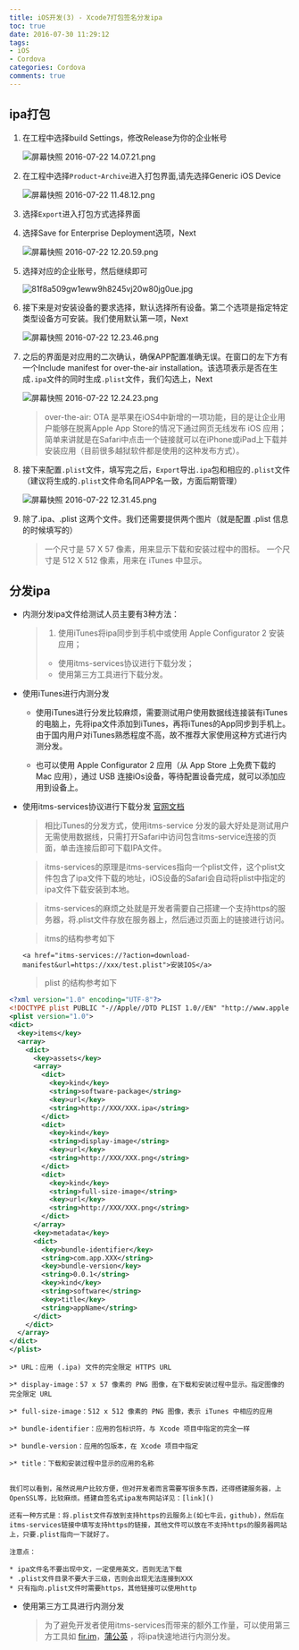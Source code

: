 ```yaml
---
title: iOS开发(3) - Xcode7打包签名分发ipa
toc: true
date: 2016-07-30 11:29:12
tags: 
- iOS
- Cordova
categories: Cordova
comments: true
---
```


<!-- more -->
## ipa打包

1. 在工程中选择build Settings，修改Release为你的企业帐号

    ![屏幕快照 2016-07-22 14.07.21.png](http://ww2.sinaimg.cn/large/72f96cbagw1f62npoz26lj21ja0jcjye.jpg)

2. 在工程中选择`Product`-`Archive`进入打包界面,请先选择Generic iOS Device

    ![屏幕快照 2016-07-22 11.48.12.png](http://ww1.sinaimg.cn/large/72f96cbagw1f62ji4vtijj20wk07276s.jpg)

3. 选择`Export`进入打包方式选择界面

4. 选择Save for Enterprise Deployment选项，Next

    ![屏幕快照 2016-07-22 12.20.59.png](http://ww2.sinaimg.cn/large/72f96cbagw1f62kg4sk0bj20vc0ikgq3.jpg)

5. 选择对应的企业账号，然后继续即可

    ![81f8a509gw1eww9h8245vj20w80jg0ue.jpg](http://ww1.sinaimg.cn/large/72f96cbagw1f62khx4lm1j20w80jg0ue.jpg)

6. 接下来是对安装设备的要求选择，默认选择所有设备。第二个选项是指定特定类型设备方可安装。我们使用默认第一项，Next

    ![屏幕快照 2016-07-22 12.23.46.png](http://ww3.sinaimg.cn/large/72f96cbagw1f62kiylxnxj20vu0ikdky.jpg)

7. 之后的界面是对应用的二次确认，确保APP配置准确无误。在窗口的左下方有一个Include manifest for over-the-air installation。该选项表示是否在生成`.ipa`文件的同时生成`.plist`文件，我们勾选上，Next

    ![屏幕快照 2016-07-22 12.24.23.png](http://ww4.sinaimg.cn/large/72f96cbagw1f62kpd26bnj20v60ic76s.jpg)

    >over-the-air: OTA 是苹果在iOS4中新增的一项功能，目的是让企业用户能够在脱离Apple App Store的情况下通过网页无线发布 iOS 应用；简单来讲就是在Safari中点击一个链接就可以在iPhone或iPad上下载并安装应用（目前很多越狱软件都是使用的这种发布方式）。

8. 接下来配置`.plist`文件，填写完之后，`Export`导出`.ipa`包和相应的`.plist`文件（建议将生成的`.plist`文件命名同APP名一致，方面后期管理）

    ![屏幕快照 2016-07-22 12.31.45.png](http://ww3.sinaimg.cn/large/72f96cbagw1f62krvt9ssj20uy0iizo5.jpg)

9. 除了.ipa、.plist 这两个文件。我们还需要提供两个图片（就是配置 .plist 信息的时候填写的）

    > 一个尺寸是 57 X 57 像素，用来显示下载和安装过程中的图标。
    > 一个尺寸是 512 X 512 像素，用来在 iTunes 中显示。

## 分发ipa

* 内测分发ipa文件给测试人员主要有3种方法：

    >1. 使用iTunes将ipa同步到手机中或使用 Apple Configurator 2 安装应用；
    >* 使用itms-services协议进行下载分发；
    >* 使用第三方工具进行下载分发。



* 使用iTunes进行内测分发

    * 使用iTunes进行分发比较麻烦，需要测试用户使用数据线连接装有iTunes的电脑上，先将ipa文件添加到iTunes，再将iTunes的App同步到手机上。由于国内用户对iTunes熟悉程度不高，故不推荐大家使用这种方式进行内测分发。

    * 也可以使用 Apple Configurator 2 应用（从 App Store 上免费下载的 Mac 应用），通过 USB 连接iOs设备，等待配置设备完成，就可以添加应用到设备上。

* 使用itms-services协议进行下载分发 [官网文档](http://help.apple.com/deployment/ios/#/apda0e3426d7)

    >相比iTunes的分发方式，使用itms-service 分发的最大好处是测试用户无需使用数据线，只需打开Safari中访问包含itms-service连接的页面，单击连接后即可下载IPA文件。

    >itms-services的原理是itms-services指向一个plist文件，这个plist文件包含了ipa文件下载的地址，iOS设备的Safari会自动将plist中指定的ipa文件下载安装到本地。

    >itms-services的麻烦之处就是开发者需要自己搭建一个支持https的服务器，将.plist文件存放在服务器上，然后通过页面上的链接进行访问。

    >itms的结构参考如下

    `<a href="itms-services://?action=download-manifest&url=https://xxx/test.plist">安装IOS</a> `

    >plist 的结构参考如下

```xml  
<?xml version="1.0" encoding="UTF-8"?>
<!DOCTYPE plist PUBLIC "-//Apple//DTD PLIST 1.0//EN" "http://www.apple.com/DTDs/PropertyList-1.0.dtd">
<plist version="1.0">
<dict>
  <key>items</key>
  <array>
    <dict>
      <key>assets</key>
      <array>
        <dict>
          <key>kind</key>
          <string>software-package</string>
          <key>url</key>
          <string>http://XXX/XXX.ipa</string>
        </dict>
        <dict>
          <key>kind</key>
          <string>display-image</string>
          <key>url</key>
          <string>http://XXX/XXX.png</string>
        </dict>
        <dict>
          <key>kind</key>
          <string>full-size-image</string>
          <key>url</key>
          <string>http://XXX/XXX.png</string>
        </dict>
      </array>
      <key>metadata</key>
      <dict>
        <key>bundle-identifier</key>
        <string>com.app.XXX</string>
        <key>bundle-version</key>
        <string>0.0.1</string>
        <key>kind</key>
        <string>software</string>
        <key>title</key>
        <string>appName</string>
      </dict>
    </dict>
  </array>
</dict>
</plist>
```

    >* URL：应用 (.ipa) 文件的完全限定 HTTPS URL

    >* display-image：57 x 57 像素的 PNG 图像，在下载和安装过程中显示。指定图像的完全限定 URL

    >* full-size-image：512 x 512 像素的 PNG 图像，表示 iTunes 中相应的应用

    >* bundle-identifier：应用的包标识符，与 Xcode 项目中指定的完全一样

    >* bundle-version：应用的包版本，在 Xcode 项目中指定

    >* title：下载和安装过程中显示的应用的名称


    我们可以看到，虽然说用户比较方便，但对开发者而言需要写很多东西，还得搭建服务器，上OpenSSL等，比较麻烦。搭建自签名式ipa发布网站详见：[link]()

    还有一种方式是：将.plist文件存放到支持https的云服务上(如七牛云，github)，然后在itms-services链接中填写支持https的链接，其他文件可以放在不支持https的服务器网站上，只要.plist指向一下就好了。

    注意点：

    * ipa文件名不要出现中文，一定使用英文，否则无法下载
    * .plist文件目录不要大于三级，否则会出现无法连接到XXX
    * 只有指向.plist文件时需要https，其他链接可以使用http


* 使用第三方工具进行内测分发

    >为了避免开发者使用itms-services而带来的额外工作量，可以使用第三方工具如 [fir.im](http://fir.im/)，[蒲公英](https://www.pgyer.com/) ，将ipa快速地进行内测分发。

                          

